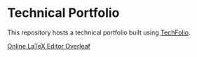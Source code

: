 # Technical Portfolio

This repository hosts a technical portfolio built using [TechFolio](http://techfolios.github.io). 

<a href="https://www.overleaf.com?r=9cb63c94&rm=d&rs=b">Online LaTeX Editor Overleaf</a>
